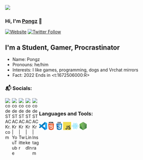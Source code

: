 [<img src="https://cdn.discordapp.com/attachments/933299460530929704/935071038037971014/c5f8270957c465275d6b39808745ce6d.jpg" />][website]
### Hi, I'm [Pongz][website] 👋 

[![Website](https://img.shields.io/website?label=codeSTACKr.com&style=for-the-badge&url=https%3A%2F%2Fcodestackr.com)](https://codestackr.com)
[![Twitter Follow](https://img.shields.io/twitter/follow/codeSTACKr?color=1DA1F2&logo=twitter&style=for-the-badge)](https://twitter.com/intent/follow?original_referer=https%3A%2F%2Fgithub.com%2FcodeSTACKr&screen_name=codeSTACKr)

## I'm a Student, Gamer, Procrastinator

- Name: Pongz
- Pronouns: he/him
- Interests: I like games, programming, dogs and Vrchat mirrors
- Fact: 2022 Ends in <t:1672506000:R>


### 📬 Socials:

[<img align="left" alt="codeSTACKr.com" width="22px" src="https://cdn.discordapp.com/attachments/933299460530929704/935078383379968050/link-32.png" />][website]
[<img align="left" alt="codeSTACKr | YouTube" width="22px" src="https://cdn.discordapp.com/attachments/933299460530929704/935078966425960458/discord-32.png" />][discord]
[<img align="left" alt="codeSTACKr | Twitter" width="22px" src="https://cdn.discordapp.com/attachments/933299460530929704/935076077347414016/twitter-32.png" />][twitter]
[<img align="left" alt="codeSTACKr | LinkedIn" width="22px" src="https://cdn.jsdelivr.net/npm/simple-icons@v3/icons/linkedin.svg" />][linkedin]
[<img align="left" alt="codeSTACKr | Instagram" width="22px" src="https://cdn.discordapp.com/attachments/933299460530929704/935078085097840660/pst.png" />][instagram]

<br />

### Languages and Tools:

<img align="left" alt="Visual Studio Code" width="26px" src="https://raw.githubusercontent.com/github/explore/80688e429a7d4ef2fca1e82350fe8e3517d3494d/topics/visual-studio-code/visual-studio-code.png" />
<img align="left" alt="HTML5" width="26px" src="https://raw.githubusercontent.com/github/explore/80688e429a7d4ef2fca1e82350fe8e3517d3494d/topics/html/html.png" />
<img align="left" alt="CSS3" width="26px" src="https://raw.githubusercontent.com/github/explore/80688e429a7d4ef2fca1e82350fe8e3517d3494d/topics/css/css.png" />
<img align="left" alt="JavaScript" width="26px" src="https://raw.githubusercontent.com/github/explore/80688e429a7d4ef2fca1e82350fe8e3517d3494d/topics/javascript/javascript.png" />
<img align="left" alt="React" width="26px" src="https://raw.githubusercontent.com/github/explore/80688e429a7d4ef2fca1e82350fe8e3517d3494d/topics/react/react.png" />
<img align="left" alt="Node.js" width="26px" src="https://raw.githubusercontent.com/github/explore/80688e429a7d4ef2fca1e82350fe8e3517d3494d/topics/nodejs/nodejs.png" />

<br />
<br />

[website]: https://pongz.ga
[course]: http://vsCodeHero.com
[twitter]: https://twitter.com/codeSTACKr
[discord]: https://discord.com/users/698054542373421117
[instagram]: https://instagram.com/codeSTACKr
[linkedin]: https://linkedin.com/in/codeSTACKr
